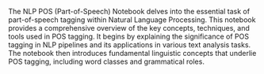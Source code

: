 The NLP POS (Part-of-Speech) Notebook delves into the essential task of part-of-speech tagging within Natural Language Processing. This notebook provides a comprehensive overview of the key concepts, techniques, and tools used in POS tagging. It begins by explaining the significance of POS tagging in NLP pipelines and its applications in various text analysis tasks. The notebook then introduces fundamental linguistic concepts that underlie POS tagging, including word classes and grammatical roles.